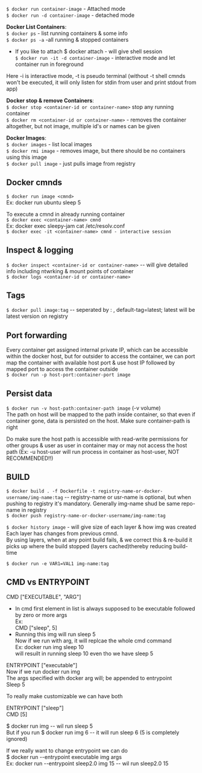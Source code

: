 `$ docker run container-image` - Attached mode  
`$ docker run -d container-image` - detached mode  

**Docker List Containers**:  
`$ docker ps` - list running containers & some info  
`$ docker ps -a` -all running & stopped containers  
  - If you like to attach $ docker attach <container-id or container-name> - will give shell session  
`$ docker run -it -d container-image`  - interactive mode and let container run in foreground  

Here -i is interactive mode, -t is pseudo terminal (without -t shell cmnds won't be executed, it will only listen for stdin from user and print stdout from app)  

**Docker stop & remove Containers**:  
`$ docker stop <container-id or container-name>` stop any running container  
`$ docker rm <container-id or container-name>` - removes the container altogether, but not image, multiple id's or names can be given  

**Docker Images**:  
`$ docker images` - list local images  
`$ docker rmi image` - removes image, but there should be no containers using this image  
`$ docker pull image` - just pulls image from registry  

## Docker cmnds
`$ docker run image <cmnd>`  
Ex: docker run ubuntu sleep 5  

To execute a cmnd in already running container  
`$ docker exec <container-name> cmnd`  
Ex: docker exec sleepy-jam cat /etc/resolv.conf  
`$ docker exec -it <container-name> cmnd - interactive session `  

## Inspect & logging
`$ docker inspect <container-id or container-name>` -- will give detailed info including ntwrking & mount points of container  
`$ docker logs <container-id or container-name>`  

## Tags
`$ docker pull image:tag` -- seperated by : , default-tag=latest; latest will be latest version on registry  

## Port forwarding
Every container get assigned internal private IP, which can be accessible within the docker host, but for outsider to access the container, we can port map the container with available host port & use host IP followed by mapped port to access the container outside    
`$ docker run -p host-port:container-port image`  

## Persist data
`$ docker run -v host-path:container-path image` (-v volume)  
The path on host will be mapped to the path inside container, so that even if container gone, data is persisted on the host. Make sure container-path is right  

Do make sure the host path is accessible with read-write permissions for other groups & user as user in container may or may not access the host path (Ex: -u host-user will run process in container as host-user, NOT RECOMMENDED!!)  

## BUILD
`$ docker build . -f Dockerfile -t registry-name-or-docker-username/img-name:tag` -- registry-name or usr-name is optional, but when pushing to registry it's mandatory.  Generally img-name shud be same repo-name in registry  
`$ docker push registry-name-or-docker-username/img-name:tag`  

`$ docker history image` - will give size of each layer & how img was created  
Each layer has changes from previous cmnd.  
By using layers, when at any point build fails, & we correct this & re-build it picks up where the build stopped (layers cached)thereby reducing build-time   

`$ docker run -e VAR1=VAL1 img-name:tag`  

## CMD vs ENTRYPOINT
CMD ["EXECUTABLE", "ARG"]  
 -  In cmd first element in list is always supposed to be executable followed by zero or more args  
Ex:   
CMD ["sleep", 5]  
 - Running this img will run sleep 5  
Now if we run with arg, it will replcae the whole cmd command  
  Ex: docker run img sleep 10   
will resuilt in running sleep 10 even tho we have sleep 5  

ENTRYPOINT ["executable"]  
Now if we run docker run img   
The args specified with docker arg will; be appended to entrypoint  
Sleep 5  

To really make customizable we can have both   

ENTRYPOINT ["sleep"]  
CMD [5]  

$ docker run img -- wil run sleep 5  
But if you run $ docker run img 6 -- it will run sleep 6 (5 is completely ignored)  

If we really want to change entrypoint we can do   
$ docker run --entrypoint executable img args  
Ex: docker run --entrypoint sleep2.0 img 15 -- wil run  sleep2.0 15  
